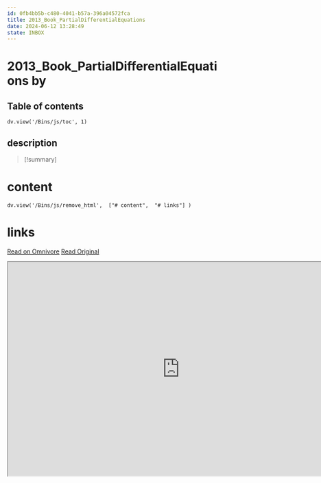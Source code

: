 ```yaml
---
id: 0fb4bb5b-c480-4041-b57a-396a04572fca
title: 2013_Book_PartialDifferentialEquations
date: 2024-06-12 13:28:49
state: INBOX
---
```


# 2013_Book_PartialDifferentialEquations by 
## Table of contents
```dataviewjs 
dv.view('/Bins/js/toc', 1) 
```


## description
>[!summary] 
> 


# content
```dataviewjs 
dv.view('/Bins/js/remove_html',  ["# content",  "# links"] ) 
```




# links
[Read on Omnivore](https://omnivore.app/me/u-63942902-e-022-435-e-a-684-87-f-6-ee-4-c-7-fe-4-2013-book-part-1900bfe3c2e)
[Read Original](https://omnivore.app/attachments/u/63942902-e022-435e-a684-87f6ee4c7fe4/2013_Book_PartialDifferentialEquations.pdf)

<iframe src="https://omnivore.app/attachments/u/63942902-e022-435e-a684-87f6ee4c7fe4/2013_Book_PartialDifferentialEquations.pdf"  width="800" height="500"></iframe>
